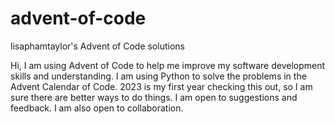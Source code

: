 # advent-of-code
lisaphamtaylor's Advent of Code solutions

Hi, I am using Advent of Code to help me improve my software development skills and understanding. I am using Python to solve the problems in the Advent Calendar of Code. 2023 is my first year checking this out, so I am sure there are better ways to do things. I am open to suggestions and feedback. I am also open to collaboration.